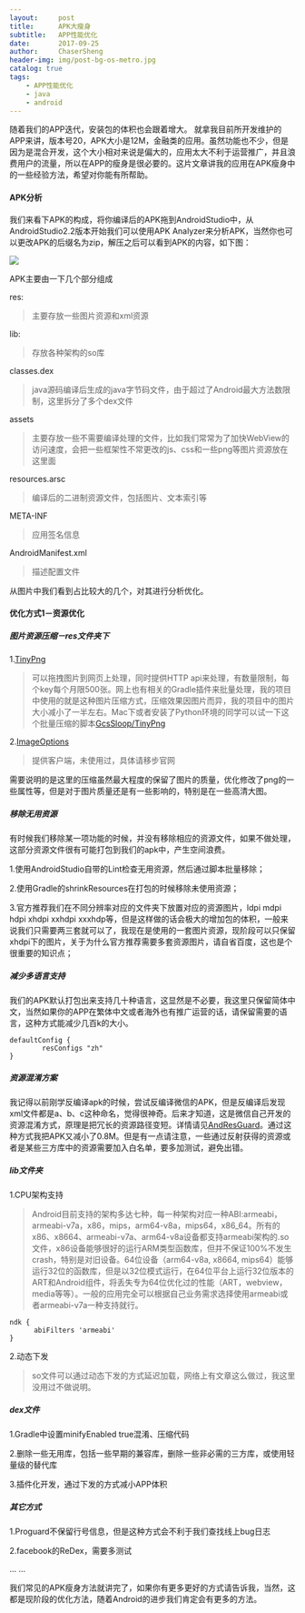 ```yaml
---
layout:     post
title:      APK大瘦身
subtitle:   APP性能优化
date:       2017-09-25
author:     ChaserSheng
header-img: img/post-bg-os-metro.jpg
catalog: true
tags:
    - APP性能优化
    - java
    - android
---
```


随着我们的APP迭代，安装包的体积也会跟着增大。
就拿我目前所开发维护的APP来讲，版本号20，APK大小是12M，金融类的应用。虽然功能也不少，但是因为是混合开发，这个大小相对来说是偏大的，应用太大不利于运营推广，并且浪费用户的流量，所以在APP的瘦身是很必要的。这片文章讲我的应用在APK瘦身中的一些经验方法，希望对你能有所帮助。

#### APK分析
我们来看下APK的构成，将你编译后的APK拖到AndroidStudio中，从AndroidStudio2.2版本开始我们可以使用APK Analyzer来分析APK，当然你也可以更改APK的后缀名为zip，解压之后可以看到APK的内容，如下图：

![](https://chasersheng.github.io/img/aticle/apksize.png)


APK主要由一下几个部分组成

res:
> 主要存放一些图片资源和xml资源

lib:
> 存放各种架构的so库

classes.dex
> java源码编译后生成的java字节码文件，由于超过了Android最大方法数限制，这里拆分了多个dex文件

assets
> 主要存放一些不需要编译处理的文件，比如我们常常为了加快WebView的访问速度，会把一些框架性不常更改的js、css和一些png等图片资源放在这里面

resources.arsc
> 编译后的二进制资源文件，包括图片、文本索引等

META-INF
> 应用签名信息

AndroidManifest.xml
> 描述配置文件

从图片中我们看到占比较大的几个，对其进行分析优化。

#### 优化方式1－资源优化
##### 图片资源压缩－res文件夹下

1.[TinyPng](https://tinypng.com/)

> 可以拖拽图片到网页上处理，同时提供HTTP api来处理，有数量限制，每个key每个月限500张。网上也有相关的Gradle插件来批量处理，我的项目中使用的就是这种图片压缩方式，压缩效果因图片而异，我的项目中的图片大小减小了一半左右。Mac下或者安装了Python环境的同学可以试一下这个批量压缩的脚本[GcsSloop/TinyPng](https://github.com/GcsSloop/TinyPng)

2.[ImageOptions](https://imageoptim.com)

> 提供客户端，未使用过，具体请移步官网

需要说明的是这里的压缩虽然最大程度的保留了图片的质量，优化修改了png的一些属性等，但是对于图片质量还是有一些影响的，特别是在一些高清大图。

##### 移除无用资源
有时候我们移除某一项功能的时候，并没有移除相应的资源文件，如果不做处理，这部分资源文件很有可能打包到我们的apk中，产生空间浪费。

1.使用AndroidStudio自带的Lint检查无用资源，然后通过脚本批量移除；

2.使用Gradle的shrinkResources在打包的时候移除未使用资源；

3.官方推荐我们在不同分辨率对应的文件夹下放置对应的资源图片，ldpi mdpi hdpi xhdpi xxhdpi xxxhdp等，但是这样做的话会极大的增加包的体积，一般来说我们只需要两三套就可以了，我现在是使用的一套图片资源，现阶段可以只保留xhdpi下的图片，关于为什么官方推荐需要多套资源图片，请自省百度，这也是个很重要的知识点；

##### 减少多语言支持
我们的APK默认打包出来支持几十种语言，这显然是不必要，我这里只保留简体中文，当然如果你的APP在繁体中文或者海外也有推广运营的话，请保留需要的语言，这种方式能减少几百k的大小。

```
defaultConfig {
        resConfigs "zh"
}
```

##### 资源混淆方案
我记得以前刚学反编译apk的时候，尝试反编译微信的APK，但是反编译后发现xml文件都是a、b、c这种命名，觉得很神奇。后来才知道，这是微信自己开发的资源混淆方式，原理是把冗长的资源路径变短。详情请见[AndResGuard](https://github.com/shwenzhang/AndResGuard)。通过这种方式我把APK又减小了0.8M。但是有一点请注意，一些通过反射获得的资源或者是某些三方库中的资源需要加入白名单，要多加测试，避免出错。

##### lib文件夹

1.CPU架构支持
> Android目前支持的架构多达七种，每一种架构对应一种ABI:armeabi，armeabi-v7a，x86，mips，arm64-v8a，mips64，x86_64。所有的x86、x8664、armeabi-v7a、arm64-v8a设备都支持armeabi架构的.so文件，x86设备能够很好的运行ARM类型函数库，但并不保证100%不发生crash，特别是对旧设备。64位设备（arm64-v8a, x8664, mips64）能够运行32位的函数库，但是以32位模式运行，在64位平台上运行32位版本的ART和Android组件，将丢失专为64位优化过的性能（ART，webview，media等等）。一般的应用完全可以根据自己业务需求选择使用armeabi或者armeabi-v7a一种支持就行。

```
ndk {
      abiFilters 'armeabi'
}
```

2.动态下发
>  so文件可以通过动态下发的方式延迟加载，网络上有文章这么做过，我这里没用过不做说明。

##### dex文件
1.Gradle中设置minifyEnabled true混淆、压缩代码

2.删除一些无用库，包括一些早期的兼容库，删除一些非必需的三方库，或使用轻量级的替代库

3.插件化开发，通过下发的方式减小APP体积

##### 其它方式
1.Proguard不保留行号信息，但是这种方式会不利于我们查找线上bug日志

2.facebook的ReDex，需要多测试

... ...

我们常见的APK瘦身方法就讲完了，如果你有更多更好的方式请告诉我，当然，这都是现阶段的优化方法，随着Android的进步我们肯定会有更多的方法。
